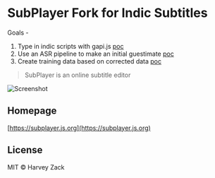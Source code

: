 # SubPlayer Fork for Indic Subtitles

Goals -

1. Type in indic scripts with gapi.js [poc](https://hinditl-mirror.glitch.me/)
2. Use an ASR pipeline to make an initial guestimate [poc](https://colab.research.google.com/drive/1GeLvfjq7H0FJpPM2vF5q573xNF5bpIk3?usp=sharing)
3. Create training data based on corrected data [poc](https://colab.research.google.com/github/patrickvonplaten/notebooks/blob/master/Fine_tuning_Wav2Vec2_for_English_ASR.ipynb)

> SubPlayer is an online subtitle editor

![Screenshot](./images/screenshot6.png)

## Homepage

[https://subplayer.js.org](https://subplayer.js.org)

## License

MIT © Harvey Zack
